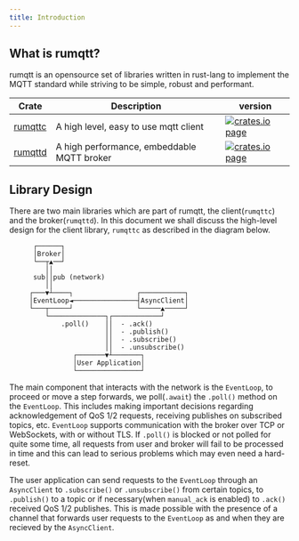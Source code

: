 ```yaml
---
title: Introduction
---
```


## What is rumqtt?

rumqtt is an opensource set of libraries written in rust-lang to implement the MQTT standard while striving to be simple, robust and performant.

|Crate|Description|version|
|-----|-----------|-------|
|[rumqttc](rumqttc/Introduction.md)|A high level, easy to use mqtt client|[![crates.io page](https://img.shields.io/crates/v/rumqttc.svg)](https://crates.io/crates/rumqttc)|
|[rumqttd](rumqttd/Introduction.md)|A high performance, embeddable MQTT broker|[![crates.io page](https://img.shields.io/crates/v/rumqttd.svg)](https://crates.io/crates/rumqttd)|

## Library Design

There are two main libraries which are part of rumqtt, the client(`rumqttc`) and the broker(`rumqttd`). In this document we shall discuss the high-level design for the client library, `rumqttc` as described in the diagram below. 

````text
      ┌──────┐
      │Broker│
      └──┬▲──┘
         ││
      sub││pub (network)
         ││
     ┌───▼┴────┐                ┌───────────┐
     │EventLoop◄────────────────┤AsyncClient│
     └───┬─────┘                └─────▲─────┘
         └──────────────┐┌────────────┘
             .poll()    ││  - .ack()
                        ││  - .publish()
                        ││  - .subscribe()
                        ││  - .unsubscribe()
                ┌───────▼┴───────┐
                │User Application│
                └────────────────┘
````

The main component that interacts with the network is the `EventLoop`, to proceed or move a step forwards, we poll(`.await`) the `.poll()` method on the `EventLoop`. This includes making important decisions regarding acknowledgement of QoS 1/2 requests, receiving publishes on subscribed topics, etc. `EventLoop` supports communication with the broker over TCP or WebSockets, with or without TLS. If `.poll()` is blocked or not polled for quite some time, all requests from user and broker will fail to be processed in time and this can lead to serious problems which may even need a hard-reset.

The user application can send requests to the `EventLoop` through an `AsyncClient` to `.subscribe()` or `.unsubscribe()` from certain topics, to `.publish()` to a topic or if necessary(when `manual_ack` is enabled) to `.ack()` received QoS 1/2 publishes. This is made possible with the presence of a channel that forwards user requests to the `EventLoop` as and when they are recieved by the `AsyncClient`.
